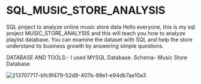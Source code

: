 # SQL_MUSIC_STORE_ANALYSIS
SQL project to analyze online music store data
Hello everyone, this is my sql project MUSIC_STORE_ANALYSIS and this will teach you how to analyze playlist database.
You can examine the dataset with SQL and help the store understand its business growth by answering simple questions.

DATABASE AND TOOLS:-
I used MYSQL Database.
Schema- Music Store Database

![213707717-bfc9f479-52d9-407b-99e1-e94db7ae10a3](https://github.com/user-attachments/assets/b9da054d-13ef-4437-af15-2b5ecd50c6c3)
